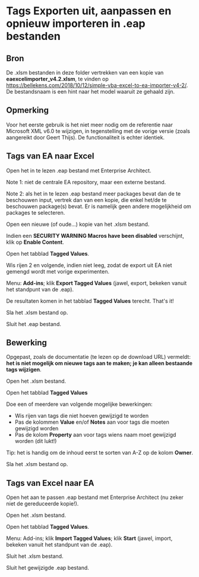 # Tags Exporten uit, aanpassen en opnieuw importeren in .eap bestanden

## Bron

De .xlsm bestanden in deze folder vertrekken van een kopie van **eaexcelimporter_v4.2.xlsm**, te vinden op https://bellekens.com/2018/10/12/simple-vba-excel-to-ea-importer-v4-2/.
De bestandsnaam is een hint naar het model waaruit ze gehaald zijn.

## Opmerking
Voor het eerste gebruik is het niet meer nodig om de referentie naar Microsoft XML v6.0 te wijzigen, in tegenstelling met de vorige versie (zoals aangereikt door Geert Thijs).
De functionaliteit is echter identiek.

## Tags van EA naar Excel
Open het in te lezen .eap bestand met Enterprise Architect.

Note 1: niet de centrale EA repository, maar een externe bestand.

Note 2: als het in te lezen .eap bestand meer packages bevat dan de te beschouwen input, vertrek dan van een kopie, die enkel het/de te beschouwen package(s) bevat. Er is namelijk geen andere mogelijkheid om packages te selecteren.

Open een nieuwe (of oude...) kopie van het .xlsm bestand.

Indien een **SECURITY WARNING Macros have been disabled** verschijnt, klik op **Enable Content**.

Open het tabblad **Tagged Values**.

Wis rijen 2 en volgende, indien niet leeg, zodat de export uit EA niet gemengd wordt met vorige experimenten.

Menu: **Add-ins**; klik **Export Tagged Values** (jawel, export, bekeken vanuit het standpunt van de .eap).

De resultaten komen in het tabblad **Tagged Values** terecht. That's it!

Sla het .xlsm bestand op.

Sluit het .eap bestand.

## Bewerking
Opgepast, zoals de documentatie (te lezen op de download URL) vermeldt:	**het is niet mogelijk om nieuwe tags aan te maken; je kan alleen bestaande tags wijzigen**.

Open het .xlsm bestand.

Open het tabblad **Tagged Values**

Doe een of meerdere van volgende mogelijke bewerkingen:
- Wis rijen van tags die niet hoeven gewijzigd te worden
- Pas de kolommen **Value** en/of **Notes** aan voor tags die moeten gewijzigd worden
- Pas de kolom **Property** aan voor tags wiens naam moet gewijzigd worden (dit lukt!)

Tip: het is handig om de inhoud eerst te sorten van A-Z op de kolom **Owner**.

Sla het .xlsm bestand op.

## Tags van Excel naar EA

Open het aan te passen .eap bestand met Enterprise Architect (nu zeker niet de gereduceerde kopie!).

Open het .xlsm bestand.

Open het tabblad **Tagged Values**.

Menu: Add-ins; klik **Import Tagged Values**; klik **Start** (jawel, import, bekeken vanuit het standpunt van de .eap).

Sluit het .xlsm bestand.

Sluit het gewijzigde .eap bestand.


